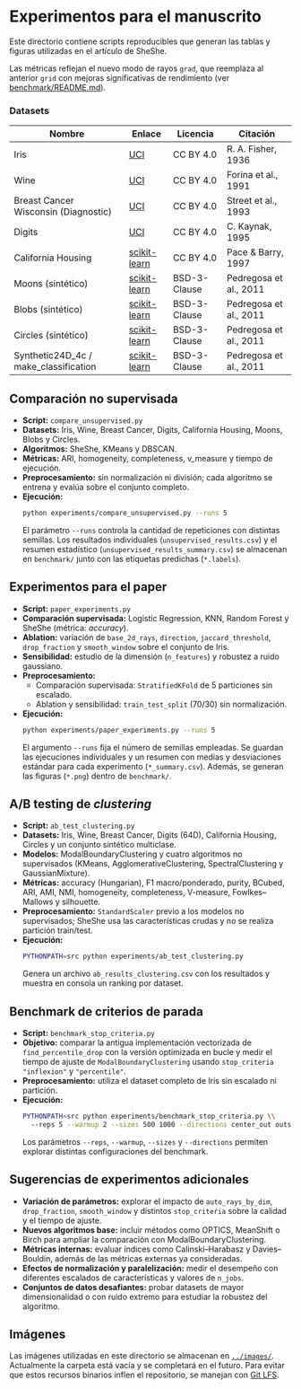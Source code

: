 # Experimentos para el manuscrito

Este directorio contiene scripts reproducibles que generan las tablas y figuras
utilizadas en el artículo de SheShe.

Las métricas reflejan el nuevo modo de rayos `grad`, que reemplaza al anterior
`grid` con mejoras significativas de rendimiento (ver
[benchmark/README.md](../benchmark/README.md)).

### Datasets

| Nombre | Enlace | Licencia | Citación |
| --- | --- | --- | --- |
| Iris | [UCI](https://archive.ics.uci.edu/ml/datasets/iris) | CC BY 4.0 | R. A. Fisher, 1936 |
| Wine | [UCI](https://archive.ics.uci.edu/ml/datasets/wine) | CC BY 4.0 | Forina et al., 1991 |
| Breast Cancer Wisconsin (Diagnostic) | [UCI](https://archive.ics.uci.edu/ml/datasets/Breast+Cancer+Wisconsin+(Diagnostic)) | CC BY 4.0 | Street et al., 1993 |
| Digits | [UCI](https://archive.ics.uci.edu/ml/datasets/Optical+Recognition+of+Handwritten+Digits) | CC BY 4.0 | C. Kaynak, 1995 |
| California Housing | [scikit-learn](https://scikit-learn.org/stable/modules/generated/sklearn.datasets.fetch_california_housing.html) | CC BY 4.0 | Pace & Barry, 1997 |
| Moons (sintético) | [scikit-learn](https://scikit-learn.org/stable/modules/generated/sklearn.datasets.make_moons.html) | BSD-3-Clause | Pedregosa et al., 2011 |
| Blobs (sintético) | [scikit-learn](https://scikit-learn.org/stable/modules/generated/sklearn.datasets.make_blobs.html) | BSD-3-Clause | Pedregosa et al., 2011 |
| Circles (sintético) | [scikit-learn](https://scikit-learn.org/stable/modules/generated/sklearn.datasets.make_circles.html) | BSD-3-Clause | Pedregosa et al., 2011 |
| Synthetic24D_4c / make_classification | [scikit-learn](https://scikit-learn.org/stable/modules/generated/sklearn.datasets.make_classification.html) | BSD-3-Clause | Pedregosa et al., 2011 |

## Comparación no supervisada
- **Script:** `compare_unsupervised.py`
- **Datasets:** Iris, Wine, Breast Cancer, Digits, California Housing, Moons, Blobs y Circles.
- **Algoritmos:** SheShe, KMeans y DBSCAN.
- **Métricas:** ARI, homogeneity, completeness, v_measure y tiempo de ejecución.
- **Preprocesamiento:** sin normalización ni división; cada algoritmo se entrena y evalúa sobre el conjunto completo.
- **Ejecución:**
  ```bash
  python experiments/compare_unsupervised.py --runs 5
  ```
  El parámetro `--runs` controla la cantidad de repeticiones con distintas
  semillas. Los resultados individuales (`unsupervised_results.csv`) y el
  resumen estadístico (`unsupervised_results_summary.csv`) se almacenan en
  `benchmark/` junto con las etiquetas predichas (`*.labels`).

## Experimentos para el paper
- **Script:** `paper_experiments.py`
- **Comparación supervisada:** Logistic Regression, KNN, Random Forest y SheShe
  (métrica: *accuracy*).
- **Ablation:** variación de `base_2d_rays`, `direction`, `jaccard_threshold`,
  `drop_fraction` y `smooth_window` sobre el conjunto de Iris.
- **Sensibilidad:** estudio de la dimensión (`n_features`) y robustez a ruido
  gaussiano.
- **Preprocesamiento:**
  - Comparación supervisada: `StratifiedKFold` de 5 particiones sin escalado.
  - Ablation y sensibilidad: `train_test_split` (70/30) sin normalización.
- **Ejecución:**
  ```bash
  python experiments/paper_experiments.py --runs 5
  ```
  El argumento `--runs` fija el número de semillas empleadas. Se guardan las
  ejecuciones individuales y un resumen con medias y desviaciones estándar para
  cada experimento (`*_summary.csv`). Además, se generan las figuras (`*.png`)
  dentro de `benchmark/`.

## A/B testing de *clustering*
- **Script:** `ab_test_clustering.py`
- **Datasets:** Iris, Wine, Breast Cancer, Digits (64D), California Housing,
  Circles y un conjunto sintético multiclase.
- **Modelos:** ModalBoundaryClustering y cuatro algoritmos no supervisados
  (KMeans, AgglomerativeClustering, SpectralClustering y GaussianMixture).
- **Métricas:** accuracy (Hungarian), F1 macro/ponderado, purity, BCubed,
  ARI, AMI, NMI, homogeneity, completeness, V-measure, Fowlkes–Mallows y
  silhouette.
- **Preprocesamiento:** `StandardScaler` previo a los modelos no supervisados; SheShe usa las características crudas y no se realiza partición train/test.
- **Ejecución:**
  ```bash
  PYTHONPATH=src python experiments/ab_test_clustering.py
  ```
  Genera un archivo `ab_results_clustering.csv` con los resultados y muestra en
  consola un ranking por dataset.

## Benchmark de criterios de parada
- **Script:** `benchmark_stop_criteria.py`
- **Objetivo:** comparar la antigua implementación vectorizada de
  `find_percentile_drop` con la versión optimizada en bucle y medir el tiempo de
  ajuste de `ModalBoundaryClustering` usando `stop_criteria` `"inflexion"` y
  `"percentile"`.
- **Preprocesamiento:** utiliza el dataset completo de Iris sin escalado ni partición.
- **Ejecución:**
  ```bash
  PYTHONPATH=src python experiments/benchmark_stop_criteria.py \\
    --reps 5 --warmup 2 --sizes 500 1000 --directions center_out outside_in
  ```
  Los parámetros `--reps`, `--warmup`, `--sizes` y `--directions` permiten
  explorar distintas configuraciones del benchmark.

## Sugerencias de experimentos adicionales
- **Variación de parámetros:** explorar el impacto de `auto_rays_by_dim`,
  `drop_fraction`, `smooth_window` y distintos `stop_criteria` sobre la
  calidad y el tiempo de ajuste.
- **Nuevos algoritmos base:** incluir métodos como OPTICS, MeanShift o Birch
  para ampliar la comparación con ModalBoundaryClustering.
- **Métricas internas:** evaluar índices como Calinski–Harabasz y
  Davies–Bouldin, además de las métricas externas ya consideradas.
- **Efectos de normalización y paralelización:** medir el desempeño con
  diferentes escalados de características y valores de `n_jobs`.
- **Conjuntos de datos desafiantes:** probar datasets de mayor dimensionalidad
  o con ruido extremo para estudiar la robustez del algoritmo.

## Imágenes

Las imágenes utilizadas en este directorio se almacenan en [`../images/`](../images/). Actualmente la carpeta está vacía y se completará en el futuro. Para evitar que estos recursos binarios inflen el repositorio, se manejan con [Git LFS](https://git-lfs.com).
